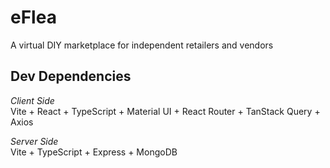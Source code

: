 # eFlea

A virtual DIY marketplace for independent retailers and vendors

## Dev Dependencies

_Client Side_\
Vite + React + TypeScript + Material UI + React Router + TanStack Query + Axios

_Server Side_\
Vite + TypeScript + Express + MongoDB
